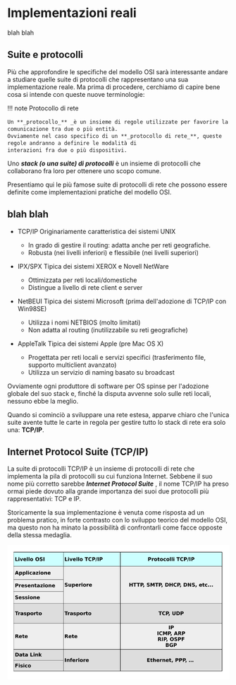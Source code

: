 # Implementazioni reali


blah blah


<!-- xxxxxxxxxxxxxxxxxxxxxxxxxxxxxxxxxxxxxxxxxxxxxxxxxxxxxxxxxxxxxxxxxxxxxxxxxxxxxxxxxxxxxxxxxxxxxxxxxxxxxxxxxxxxxxxxxxx -->
## Suite e protocolli

Più che approfondire le specifiche del modello OSI sarà interessante andare a studiare quelle suite di
protocolli che rappresentano una sua implementazione reale. Ma prima di procedere, cerchiamo di
capire bene cosa si intende con queste nuove terminologie:

!!! note Protocollo di rete

    Un **_protocollo_** _è un insieme di regole utilizzate per favorire la comunicazione tra due o più entità. 
    Ovviamente nel caso specifico di un **_protocollo di rete_**, queste regole andranno a definire le modalità di
    interazioni fra due o più dispositivi.

Uno **_stack (o una suite) di protocolli_** è un insieme di protocolli che collaborano fra loro per ottenere uno scopo comune.

Presentiamo qui le più famose suite di protocolli di rete che possono essere definite come
implementazioni pratiche del modello OSI.


## blah blah

- TCP/IP Originariamente caratteristica dei sistemi UNIX

    - In grado di gestire il routing: adatta anche per reti geografiche.
    - Robusta (nei livelli inferiori) e flessibile (nei livelli superiori)

- IPX/SPX Tipica dei sistemi XEROX e Novell NetWare

    - Ottimizzata per reti locali/domestiche
    - Distingue a livello di rete client e server

- NetBEUI Tipica dei sistemi Microsoft (prima dell'adozione di TCP/IP con Win98SE)

    - Utilizza i nomi NETBIOS (molto limitati)
    - Non adatta al routing (inutilizzabile su reti geografiche)

- AppleTalk Tipica dei sistemi Apple (pre Mac OS X)

    - Progettata per reti locali e servizi specifici (trasferimento file, supporto multiclient avanzato)
    - Utilizza un servizio di naming basato su broadcast

Ovviamente ogni produttore di software per OS spinse per l'adozione globale del suo stack e, finché la
disputa avvenne solo sulle reti locali, nessuno ebbe la meglio.

Quando si cominciò a sviluppare una rete estesa, apparve chiaro che l'unica suite avente tutte le carte in
regola per gestire tutto lo stack di rete era solo una: **TCP/IP**.


## Internet Protocol Suite (TCP/IP)

La suite di protocolli TCP/IP è un insieme di protocolli di rete che implementa la pila di protocolli su
cui funziona Internet. Sebbene il suo nome più corretto sarebbe **_Internet Protocol Suite_** , il nome
TCP/IP ha preso ormai piede dovuto alla grande importanza dei suoi due protocolli più rappresentativi:
TCP e IP.

Storicamente la sua implementazione è venuta come risposta ad un problema pratico, in forte contrasto
con lo sviluppo teorico del modello OSI, ma questo non ha minato la possibilità di confrontarli come
facce opposte della stessa medaglia.


![Confronto fra OSI e TCP/IP](images/OSI_vs_TCPIP.png)


